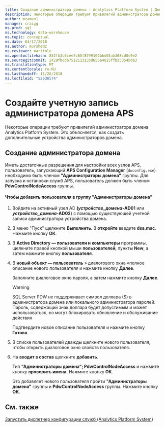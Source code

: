 ```yaml
---
title: Создание администратора домена - Analytics Platform System | Документация Майкрософт
description: Некоторые операции требуют привилегий администратора домена Analytics Platform System. Это объясняется, как создать дополнительные устройства администраторов домена.
author: mzaman1
manager: craigg
ms.prod: sql
ms.technology: data-warehouse
ms.topic: conceptual
ms.date: 04/17/2018
ms.author: murshedz
ms.reviewer: martinle
ms.openlocfilehash: 852fb3c6cee7c65f8799102bbd65ab368cd0d9e2
ms.sourcegitcommit: 2429fbcdb751211313bd655a4825ffb33354bda3
ms.translationtype: MT
ms.contentlocale: ru-RU
ms.lasthandoff: 11/28/2018
ms.locfileid: "52538574"
---
```

# <a name="create-an-aps-domain-administrator"></a>Создайте учетную запись администратора домена APS
Некоторые операции требуют привилегий администратора домена Analytics Platform System. Это объясняется, как создать дополнительные устройства администраторов домена.  
  
## <a name="create-a-domain-administrator"></a>Создание администратора домена  
Иметь достаточные разрешения для настройки всех узлов APS, пользователь, запускающий **APS Configuration Manager** (`dwconfig.exe`) необходимо быть членом **"Администраторы домена"** группы. Для запуска и остановки служб APS, пользователь должен быть членом **PdwControlNodeAccess** группы.  
  
#### <a name="to-add-a-user-to-the-domain-admins-group"></a>Чтобы добавить пользователя в группу "Администраторы домена"  
  
1.  Войдите на активный узел AD **(_устройство\_домена_-AD01** или  **_устройство\_домена_-AD02**) с помощью существующей учетной записи администратора устройства домена.  
  
2.  В меню "Пуск" щелкните **Выполнить**. В **откройте** введите **dsa.msc**. Нажмите кнопку **ОК**.  
  
3.  В **Active Directory — пользователи и компьютеры** программы, щелкните правой кнопкой мыши **пользователей**, пункты **New**, а затем нажмите кнопку **пользователя**.  
  
4.  В **новый объект — пользователь** » диалогового окна «полное описание нового пользователя и нажмите кнопку **Далее**.  
  
    Заполните диалоговое окно пароля, а затем нажмите кнопку **Далее**.  
  
    > [!WARNING]  
    > SQL Server PDW не поддерживает символ доллара ($) в администратора домена или локального администратора паролей. Пароль, содержащий знак доллара будет допустимым и может использоваться, но могут блокировать обновление и обслуживание действия  
  
    Подтвердите новое описание пользователя и нажмите кнопку **Готово**.  
  
5.  В списке пользователей дважды щелкните нового пользователя, чтобы открыть диалоговое окно свойств пользователя.  
  
6.  На **входит в состав** щелкните **добавить**.  
  
    Тип **"Администраторы домена"; PdwControlNodeAccess** и нажмите кнопку **проверить имена**. Нажмите кнопку **ОК**.  
  
    Это добавляет нового пользователя пройти **"Администраторы домена"** группы и **PdwControlNodeAccess** группы. Нажмите кнопку **ОК**.  
  
## <a name="see-also"></a>См. также  
[Запустить диспетчер конфигурации служб &#40;Analytics Platform System&#41;](launch-the-configuration-manager.md)  
  
